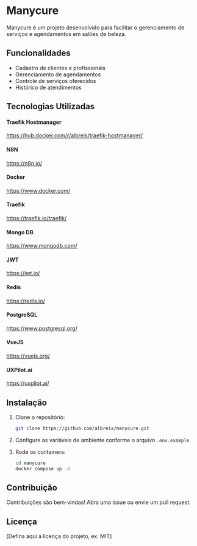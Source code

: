 # Manycure

Manycure é um projeto desenvolvido para facilitar o gerenciamento de serviços e agendamentos em salões de beleza.

## Funcionalidades

- Cadastro de clientes e profissionais
- Gerenciamento de agendamentos
- Controle de serviços oferecidos
- Histórico de atendimentos

## Tecnologias Utilizadas

#### Traefik Hostmanager

https://hub.docker.com/r/albreis/traefik-hostmanager/

#### N8N

https://n8n.io/

#### Docker

https://www.docker.com/

#### Traefik

https://traefik.io/traefik/

#### Mongo DB

https://www.mongodb.com/

#### JWT

https://jwt.io/

#### Redis

https://redis.io/

#### PostgreSQL

https://www.postgresql.org/

#### VueJS

https://vuejs.org/

#### UXPilot.ai

https://uxpilot.ai/

## Instalação

1. Clone o repositório:
    ```bash
    git clone https://github.com/albreis/manycure.git
    ```
2. Configure as variáveis de ambiente conforme o arquivo `.env.example`.

3. Rode os containers:
    ```bash
    cd manycure
    docker compose up -d
    ```

## Contribuição

Contribuições são bem-vindas! Abra uma issue ou envie um pull request.

## Licença

[Defina aqui a licença do projeto, ex: MIT]
